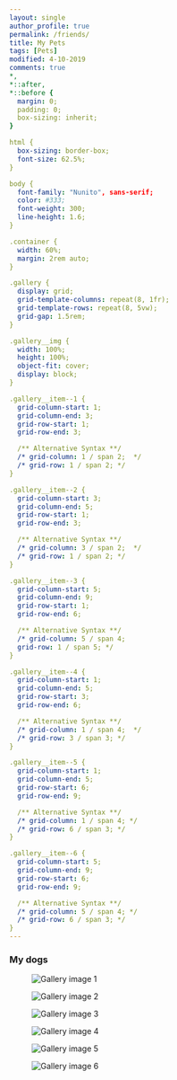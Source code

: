 ```yaml
---
layout: single
author_profile: true
permalink: /friends/
title: My Pets
tags: [Pets]
modified: 4-10-2019
comments: true
*,
*::after,
*::before {
  margin: 0;
  padding: 0;
  box-sizing: inherit; 
}

html {
  box-sizing: border-box;
  font-size: 62.5%; 
}

body {
  font-family: "Nunito", sans-serif;
  color: #333;
  font-weight: 300;
  line-height: 1.6; 
}

.container {
  width: 60%;
  margin: 2rem auto; 
}

.gallery {
  display: grid;
  grid-template-columns: repeat(8, 1fr);
  grid-template-rows: repeat(8, 5vw);
  grid-gap: 1.5rem; 
}

.gallery__img {
  width: 100%;
  height: 100%;
  object-fit: cover;
  display: block; 
}

.gallery__item--1 {
  grid-column-start: 1;
  grid-column-end: 3;
  grid-row-start: 1;
  grid-row-end: 3;

  /** Alternative Syntax **/
  /* grid-column: 1 / span 2;  */
  /* grid-row: 1 / span 2; */
}

.gallery__item--2 {
  grid-column-start: 3;
  grid-column-end: 5;
  grid-row-start: 1;
  grid-row-end: 3;

  /** Alternative Syntax **/
  /* grid-column: 3 / span 2;  */
  /* grid-row: 1 / span 2; */
}

.gallery__item--3 {
  grid-column-start: 5;
  grid-column-end: 9;
  grid-row-start: 1;
  grid-row-end: 6;

  /** Alternative Syntax **/
  /* grid-column: 5 / span 4;
  grid-row: 1 / span 5; */
}

.gallery__item--4 {
  grid-column-start: 1;
  grid-column-end: 5;
  grid-row-start: 3;
  grid-row-end: 6;

  /** Alternative Syntax **/
  /* grid-column: 1 / span 4;  */
  /* grid-row: 3 / span 3; */
}

.gallery__item--5 {
  grid-column-start: 1;
  grid-column-end: 5;
  grid-row-start: 6;
  grid-row-end: 9;

  /** Alternative Syntax **/
  /* grid-column: 1 / span 4; */
  /* grid-row: 6 / span 3; */
}

.gallery__item--6 {
  grid-column-start: 5;
  grid-column-end: 9;
  grid-row-start: 6;
  grid-row-end: 9;

  /** Alternative Syntax **/
  /* grid-column: 5 / span 4; */
  /* grid-row: 6 / span 3; */
}
---
```


### My dogs


<!-- ![alt text]({{amirrezavishteh.github.io}}/assets/images/mdog1.jpg "hobbies")
![alt text]({{amirrezavishteh.github.io}}/assets/images/dog1.jpg "hobbies")
![alt text]({{amirrezavishteh.github.io}}/assets/images/dg.jpg "hobbies")
![alt text]({{amirrezavishteh.github.io}}/assets/images/dg2.jpg "hobbies") -->

<!DOCTYPE html>
<html lang="en">
    <head>
        <meta charset="UTF-8">
        <meta name="viewport" content="width=device-width, initial-scale=1.0">
        <meta http-equiv="X-UA-Compatible" content="ie=edge">
        <link href="https://fonts.googleapis.com/css?family=Josefin+Sans:300,400,400i|Nunito:300,300i" rel="stylesheet">
        <link rel="stylesheet" href="css/style.css">
        <link rel="shortcut icon" type="image/png" href="img/favicon.png">
        <title>CSS Grids Gallery</title>
    </head>
    <body>
        <div class="container">
            <div class="gallery">
                <figure class="gallery__item gallery__item--1">
                    <img src="{{amirrezavishteh.github.io}}/assets/images/mdog1.jpg" alt="Gallery image 1" class="gallery__img">
                </figure>
                <figure class="gallery__item gallery__item--2">
                    <img src="{{amirrezavishteh.github.io}}/assets/images/dog1.jpg" alt="Gallery image 2" class="gallery__img">
                </figure>
                <figure class="gallery__item gallery__item--3">
                    <img src="{{amirrezavishteh.github.io}}/assets/images/dg.jpg" alt="Gallery image 3" class="gallery__img">
                </figure>
                <figure class="gallery__item gallery__item--4">
                    <img src="{{amirrezavishteh.github.io}}/assets/images/dg2.jpg" alt="Gallery image 4" class="gallery__img">
                </figure>
                <figure class="gallery__item gallery__item--5">
                    <img src="img/image-5.jpg" alt="Gallery image 5" class="gallery__img">
                </figure>
                <figure class="gallery__item gallery__item--6">
                    <img src="img/image-6.jpg" alt="Gallery image 6" class="gallery__img">
                </figure>
            </div>
        </div>
    </body>
</html>
